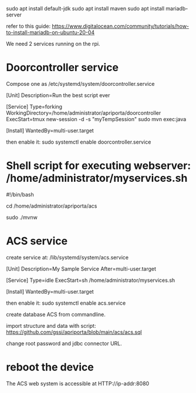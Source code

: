 sudo apt install default-jdk
sudo apt install maven
sudo apt install mariadb-server

refer to this guide: https://www.digitalocean.com/community/tutorials/how-to-install-mariadb-on-ubuntu-20-04

We need 2 services running on the rpi. 

# Doorcontroller service

Compose one as /etc/systemd/system/doorcontroller.service

[Unit]
Description=Run the best script ever

[Service]
Type=forking
WorkingDirectory=/home/administrator/apriporta/doorcontroller
ExecStart=tmux new-session -d -s "myTempSession" sudo mvn exec:java

[Install]
WantedBy=multi-user.target

then enable it: sudo systemctl enable doorcontroller.service

# Shell script for executing webserver: /home/administrator/myservices.sh      

#!/bin/bash

cd /home/administrator/apriporta/acs

sudo ./mvnw

# ACS service
create service at: /lib/systemd/system/acs.service

[Unit]
 Description=My Sample Service
 After=multi-user.target

 [Service]
 Type=idle
 ExecStart=sh /home/administrator/myservices.sh

 [Install]
 WantedBy=multi-user.target

then enable it: sudo systemctl enable acs.service

create database ACS from commandline. 

import structure and data with script: https://github.com/gssi/apriporta/blob/main/acs/acs.sql

change root password and jdbc connector URL.

# reboot the device
The ACS web system is accessible at HTTP://ip-addr:8080
